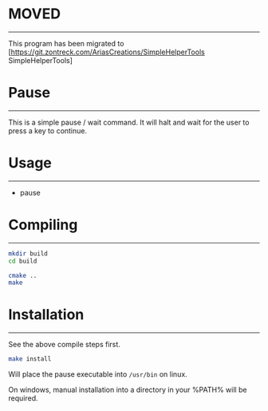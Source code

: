 MOVED
=====
---------

This program has been migrated to [https://git.zontreck.com/AriasCreations/SimpleHelperTools SimpleHelperTools]

Pause
======
------------

This is a simple pause / wait command. It will halt and wait for the user to press a key to continue.

Usage
======
----------

- pause


Compiling
=======
-------

```bash
mkdir build
cd build

cmake ..
make
```

Installation
=======
-----

See the above compile steps first.
```bash
make install
```

Will place the pause executable into `/usr/bin` on linux.


On windows, manual installation into a directory in your %PATH% will be required.
